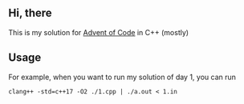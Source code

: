 ## Hi, there

This is my solution for [Advent of Code](https://adventofcode.com/) in C++ (mostly)

## Usage

For example, when you want to run my solution of day 1, you can run

```shell
clang++ -std=c++17 -O2 ./1.cpp | ./a.out < 1.in
```
